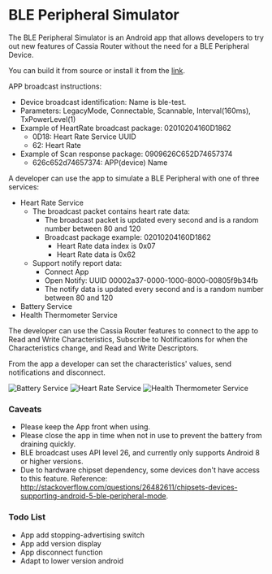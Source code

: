 # BLE Peripheral Simulator

The BLE Peripheral Simulator is an Android app that allows developers to try
out new features of Cassia Router without the need for a BLE Peripheral Device.

You can build it from source or install it from the [link](https://github.com/AcaciaNetworks/ble-test-peripheral-android/blob/master/app/build/outputs/apk/debug/app-debug.apk?raw=true).

APP broadcast instructions:

* Device broadcast identification: Name is ble-test.
* Parameters: LegacyMode, Connectable, Scannable, Interval(160ms), TxPowerLevel(1)
* Example of HeartRate broadcast package: 02010204160D1862
    * 0D18: Heart Rate Service UUID
    * 62: Heart Rate
* Example of Scan response package: 0909626C652D74657374
    * 626c652d74657374: APP(device) Name

A developer can use the app to simulate a BLE Peripheral with one of three services:

* Heart Rate Service
    * The broadcast packet contains heart rate data:
        * The broadcast packet is updated every second and is a random number between 80 and 120
        * Broadcast package example: 02010204160D1862
            * Heart Rate data index is 0x07
            * Heart Rate data is 0x62
    * Support notify report data:
        * Connect App
        * Open Notify: UUID 00002a37-0000-1000-8000-00805f9b34fb
        * The notify data is updated every second and is a random number between 80 and 120
* Battery Service
* Health Thermometer Service

The developer can use the Cassia Router features to connect to the app to Read and Write Characteristics, Subscribe to Notifications for when the Characteristics change, and Read and Write Descriptors.

From the app a developer can set the characteristics' values, send notifications and disconnect.

![Battery Service](Battery%20Service.png)
![Heart Rate Service](Heart%20Rate%20Service.png)
![Health Thermometer Service](Health%20Thermometer%20Service.png)

### Caveats
* Please keep the App front when using.
* Please close the app in time when not in use to prevent the battery from draining quickly.
* BLE broadcast uses API level 26, and currently only supports Android 8 or higher versions.
* Due to hardware chipset dependency, some devices don't have access to this feature. Reference: http://stackoverflow.com/questions/26482611/chipsets-devices-supporting-android-5-ble-peripheral-mode.

### Todo List
* App add stopping-advertising switch
* App add version display
* App disconnect function
* Adapt to lower version android
